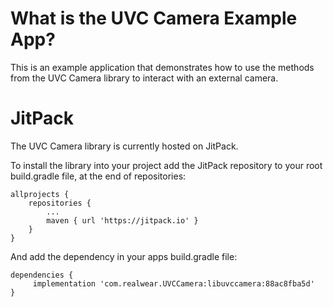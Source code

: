 # What is the UVC Camera Example App?

This is an example application that demonstrates how to use the methods from the UVC Camera library to interact with an external camera.

# JitPack

The UVC Camera library is currently hosted on JitPack.

To install the library into your project add the JitPack repository to your root build.gradle file, at the end of repositories:

```
allprojects {
    repositories {
        ...
        maven { url 'https://jitpack.io' }
    }
}
```

And add the dependency in your apps build.gradle file:

```
dependencies {
     implementation 'com.realwear.UVCCamera:libuvccamera:88ac8fba5d'
}
```
